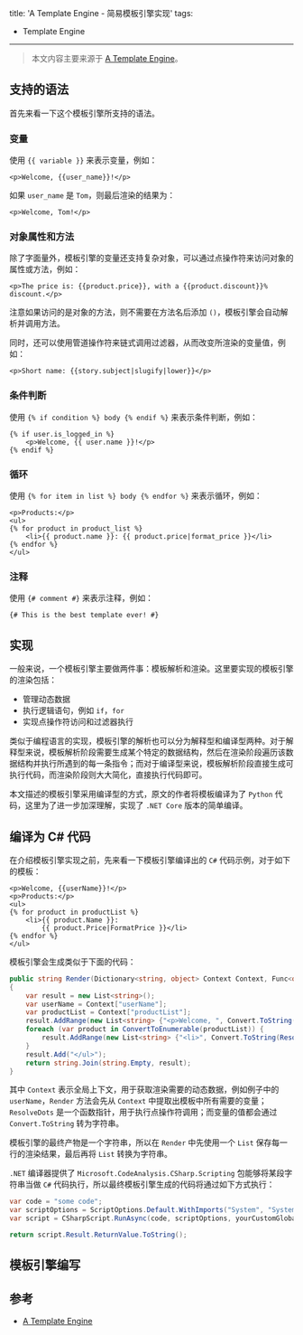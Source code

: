 title: 'A Template Engine - 简易模板引擎实现'
tags:
- Template Engine
---

> 本文内容主要来源于 [A Template Engine](https://aosabook.org/en/500L/a-template-engine.html)。

## 支持的语法
首先来看一下这个模板引擎所支持的语法。

### 变量
使用 `{{ variable }}` 来表示变量，例如：

```
<p>Welcome, {{user_name}}!</p>
```

如果 `user_name` 是 `Tom`，则最后渲染的结果为：

```
<p>Welcome, Tom!</p>
```

### 对象属性和方法
除了字面量外，模板引擎的变量还支持复杂对象，可以通过点操作符来访问对象的属性或方法，例如：

```
<p>The price is: {{product.price}}, with a {{product.discount}}% discount.</p>
```

注意如果访问的是对象的方法，则不需要在方法名后添加 `()`，模板引擎会自动解析并调用方法。

同时，还可以使用管道操作符来链式调用过滤器，从而改变所渲染的变量值，例如：

```
<p>Short name: {{story.subject|slugify|lower}}</p>
```

### 条件判断
使用 `{% if condition %} body {% endif %}` 来表示条件判断，例如：

```
{% if user.is_logged_in %}
    <p>Welcome, {{ user.name }}!</p>
{% endif %}
```

### 循环
使用 `{% for item in list %} body {% endfor %}` 来表示循环，例如：

```
<p>Products:</p>
<ul>
{% for product in product_list %}
    <li>{{ product.name }}: {{ product.price|format_price }}</li>
{% endfor %}
</ul>
```

### 注释
使用 `{# comment #}` 来表示注释，例如：

```
{# This is the best template ever! #}
```

## 实现
一般来说，一个模板引擎主要做两件事：模板解析和渲染。这里要实现的模板引擎的渲染包括：

* 管理动态数据
* 执行逻辑语句，例如 `if`，`for`
* 实现点操作符访问和过滤器执行

类似于编程语言的实现，模板引擎的解析也可以分为解释型和编译型两种。对于解释型来说，模板解析阶段需要生成某个特定的数据结构，然后在渲染阶段遍历该数据结构并执行所遇到的每一条指令；而对于编译型来说，模板解析阶段直接生成可执行代码，而渲染阶段则大大简化，直接执行代码即可。

本文描述的模板引擎采用编译型的方式，原文的作者将模板编译为了 `Python` 代码，这里为了进一步加深理解，实现了 `.NET Core` 版本的简单编译。

## 编译为 C# 代码
在介绍模板引擎实现之前，先来看一下模板引擎编译出的 `C#` 代码示例，对于如下的模板：

```
<p>Welcome, {{userName}}!</p>
<p>Products:</p>
<ul>
{% for product in productList %}
    <li>{{ product.Name }}:
        {{ product.Price|FormatPrice }}</li>
{% endfor %}
</ul>
```

模板引擎会生成类似于下面的代码：

```cs
public string Render(Dictionary<string, object> Context Context, Func<object, string[], object> ResolveDots)
{
    var result = new List<string>();
    var userName = Context["userName"];
    var productList = Context["productList"];
    result.AddRange(new List<string> {"<p>Welcome, ", Convert.ToString(userName), "!</p><p>Products:</p><ul>"});
    foreach (var product in ConvertToEnumerable(productList)) {
        result.AddRange(new List<string> {"<li>", Convert.ToString(ResolveDots(product, new [] { "Name" })), ":", Convert.ToString(FormatPrice(ResolveDots(product, new [] { "Price" }))), "</li>"});
    }
    result.Add("</ul>");
    return string.Join(string.Empty, result);
}
```

其中 `Context` 表示全局上下文，用于获取渲染需要的动态数据，例如例子中的 `userName`，`Render` 方法会先从 `Context` 中提取出模板中所有需要的变量；`ResolveDots` 是一个函数指针，用于执行点操作符调用；而变量的值都会通过 `Convert.ToString` 转为字符串。

模板引擎的最终产物是一个字符串，所以在 `Render` 中先使用一个 `List` 保存每一行的渲染结果，最后再将 `List` 转换为字符串。

`.NET` 编译器提供了 `Microsoft.CodeAnalysis.CSharp.Scripting` 包能够将某段字符串当做 `C#` 代码执行，所以最终模板引擎生成的代码将通过如下方式执行：

```cs
var code = "some code";
var scriptOptions = ScriptOptions.Default.WithImports("System", "System.Collections.Generic");
var script = CSharpScript.RunAsync(code, scriptOptions, yourCustomGlobals);

return script.Result.ReturnValue.ToString();
```

## 模板引擎编写

## 参考
* [A Template Engine](https://aosabook.org/en/500L/a-template-engine.html)
